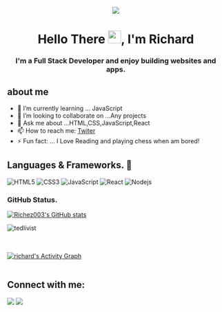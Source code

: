 
<p align="center"><img  src="https://media3.giphy.com/media/f3iwJFOVOwuy7K6FFw/giphy.gif"/></p>

<h1 align="center">Hello There <img src="https://raw.githubusercontent.com/MartinHeinz/MartinHeinz/master/wave.gif" width="30px">, I'm Richard</h1>
<h3 align="center">I'm a Full Stack Developer and enjoy building websites and apps.</h3>

## about me

- 🌱 I’m currently learning ... JavaScript
- 👯 I’m looking to collaborate on ...Any projects
- 💬 Ask me about ...HTML,CSS,JavaScript,React
- 📫 How to reach me: [Twiter](https://twitter.com/richardfriday14)
- ⚡ Fun fact: ... I Love Reading and playing chess when am bored!

## Languages & Frameworks. 🚧 

![HTML5](https://icongr.am/devicon/html5-original.svg?size=50&color=currentColor)
![CSS3](https://icongr.am/devicon/css3-original.svg?size=50&color=currentColor)
![JavaScript](https://icongr.am/devicon/javascript-original.svg?size=50&color=currentColor)
![React](https://icongr.am/devicon/react-original.svg?size=50&color=currentColor)
![Nodejs](https://icongr.am/devicon/nodejs-original.svg?size=50&color=currentColor)


### GitHub Status.  
[![Richez003's GitHub stats](https://github-readme-stats.vercel.app/api?username=Richez003&show_icons=true&theme=dracula)](https://github.com/Kayonga99/github-readme-stats)
<p><img src="https://github-readme-streak-stats.herokuapp.com/?user=Richez003&theme=radical" alt="tedlivist" /></p>

<br/>

<br/>
<a href="https://github.com/Richez003/github-readme-activity-graph"><img alt="richard's Activity Graph" src="https://activity-graph.herokuapp.com/graph?username=Richez003&bg_color=0D1117&color=5BCDEC&line=5BCDEC&point=FFFFFF&hide_border=true" /></a>
<br/>
<br/>

## Connect with me:
<p align="left">
<a href = "https://www.linkedin.com/in/richard-friday-54980718a"><img src="https://img.icons8.com/fluent/48/000000/linkedin.png"/></a>
<a href = "https://twitter.com/richardfriday14"><img src="https://img.icons8.com/fluent/48/000000/twitter.png"/></a>
</p>
